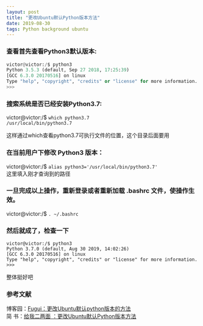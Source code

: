 ```yaml
---
layout: post
title: "更改Ubuntu默认Python版本方法"
date: 2019-08-30 
tags: Python background ubuntu
---
```


### 查看首先查看Python3默认版本:
```python
victor@victor:/$ python3
Python 3.5.3 (default, Sep 27 2018, 17:25:39) 
[GCC 6.3.0 20170516] on linux
Type "help", "copyright", "credits" or "license" for more information.
>>> 
```
### 搜索系统是否已经安装Python3.7:   

victor@victor:/$ `which python3.7`  
`/usr/local/bin/python3.7`  

这样通过which查看python3.7可执行文件的位置，这个目录后面要用

### 在当前用户下修改 Python3 版本：
victor@victor:/$ `alias python3='/usr/local/bin/python3.7'`     
这里填入刚才查询到的路径  
### 一旦完成以上操作，重新登录或者重新加载 .bashrc 文件，使操作生效。  
victor@victor:/$ `. ~/.bashrc`
### 然后就成了，检查一下
```
victor@victor:/$ python3
Python 3.7.0 (default, Aug 30 2019, 14:02:26) 
[GCC 6.3.0 20170516] on linux
Type "help", "copyright", "credits" or "license" for more information.
>>> 
```   
整体挺好吧

### 参考文献
博客园：[Fugui：更改Ubuntu默认python版本的方法](https://www.cnblogs.com/yifugui/p/8649864.html)   
简  书：[给我二两面
：更改Ubuntu默认Python版本方法](https://www.jianshu.com/p/9d3033d1b26f)